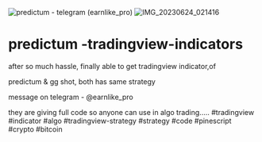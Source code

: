 ![predictum - telegram (earnlike_pro)](https://github.com/hemal9022/premium-tradingview-indicators/assets/113241323/4683677d-32b8-40a2-a0b4-f372a0df9e88)
![IMG_20230624_021416](https://github.com/hemal9022/premium-tradingview-indicators/assets/113241323/a0d66423-c949-46dc-8746-141c1b400b96)
# predictum -tradingview-indicators
after so much hassle,
finally able to get tradingview indicator,of

predictum & gg shot, both has same strategy

message on telegram - @earnlike_pro

they are giving full code so anyone can use in algo trading..... 
#tradingview
#indicator 
#algo 
#tradingview-strategy
#strategy 
#code 
#pinescript 
#crypto 
#bitcoin 
